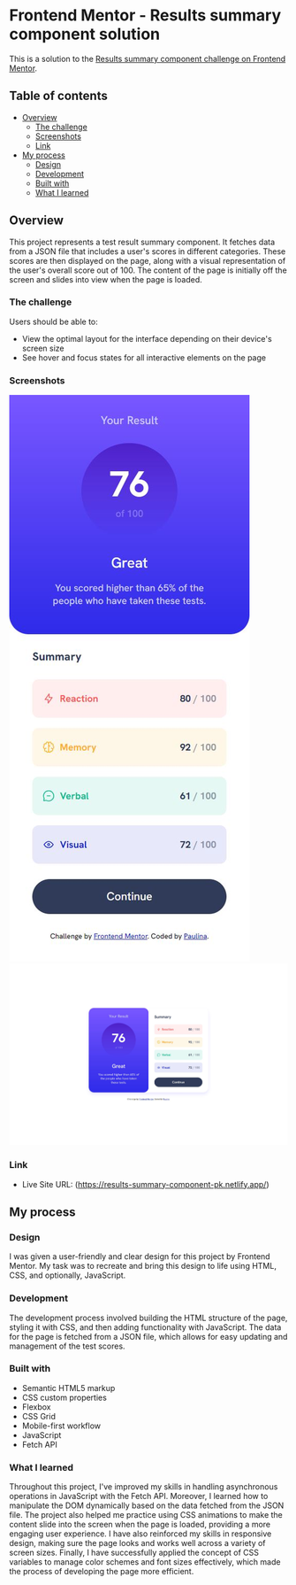 # Frontend Mentor - Results summary component solution

This is a solution to the [Results summary component challenge on Frontend Mentor](https://www.frontendmentor.io/challenges/results-summary-component-CE_K6s0maV). 

## Table of contents

- [Overview](#overview)
  - [The challenge](#the-challenge)
  - [Screenshots](#screenshots)
  - [Link](#link)
- [My process](#my-process)
  - [Design](#design)
  - [Development](#development)
  - [Built with](#built-with)
  - [What I learned](#what-i-learned)

## Overview
This project represents a test result summary component. It fetches data from a JSON file that includes a user's scores in different categories. These scores are then displayed on the page, along with a visual representation of the user's overall score out of 100. The content of the page is initially off the screen and slides into view when the page is loaded.

### The challenge

Users should be able to:

- View the optimal layout for the interface depending on their device's screen size
- See hover and focus states for all interactive elements on the page

### Screenshots

![](assets/images/results-summary-component-mobile.JPG)
![](assets/images/results-summary-component-desktop.JPG)

### Link

- Live Site URL: (https://results-summary-component-pk.netlify.app/)

## My process

### Design
I was given a user-friendly and clear design for this project by Frontend Mentor. My task was to recreate and bring this design to life using HTML, CSS, and optionally, JavaScript.

### Development
The development process involved building the HTML structure of the page, styling it with CSS, and then adding functionality with JavaScript. The data for the page is fetched from a JSON file, which allows for easy updating and management of the test scores.

### Built with

- Semantic HTML5 markup
- CSS custom properties
- Flexbox
- CSS Grid
- Mobile-first workflow
- JavaScript
- Fetch API

### What I learned

Throughout this project, I've improved my skills in handling asynchronous operations in JavaScript with the Fetch API. Moreover, I learned how to manipulate the DOM dynamically based on the data fetched from the JSON file. The project also helped me practice using CSS animations to make the content slide into the screen when the page is loaded, providing a more engaging user experience. I have also reinforced my skills in responsive design, making sure the page looks and works well across a variety of screen sizes. Finally, I have successfully applied the concept of CSS variables to manage color schemes and font sizes effectively, which made the process of developing the page more efficient. 

